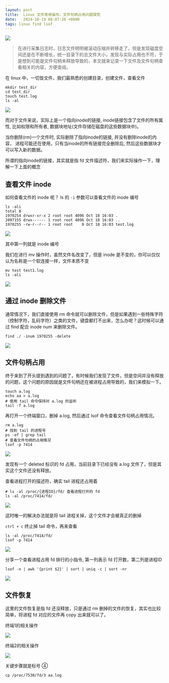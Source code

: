 ```yaml
---
layout: post
title:  Linux 文件常用操作，文件句柄占用问题探究
date:   2024-10-19 08:07:26 +0800
tags: linux find lsof
---
```


![](https://bytesops.oss-cn-hangzhou.aliyuncs.com/picgo/2024/image-20241019075733116.png)



> 在进行采集日志时，日志文件明明被滚动压缩并转移走了，但是发现磁盘空间还是在不断增长，统一目录下的总文件大小，发现与实际占用也不符，于是想到可能是文件句柄未释放导致的，本文就来记录一下文件及文件句柄查看相关的内容，方便查阅。



在 linux 中，一切皆文件，我们最熟悉的创建目录，创建文件，查看文件



```
mkdir test_dir
cd test_dir
touch test.log
ls -al
```



![](https://bytesops.oss-cn-hangzhou.aliyuncs.com/picgo/2024/image-20241019080115085.png)



而对于文件来说，实际上是一个指向inode的链接, inode链接包含了文件的所有属性, 比如权限和所有者, 数据块地址(文件存储在磁盘的这些数据块中)。



当你删除(rm)一个文件时, 实际删除了指向inode的链接, 并没有删除inode的内容， 进程可能还在使用，只有当inode的所有链接完全删除后, 然后这些数据块才可以写入新的数据。



所谓的指向inode的链接，其实就是指 fd 文件描述符，我们来实际操作一下，理解一下上面的概念



## 查看文件 inode



如何查看文件的 inode 呢？ ls 的 `-i` 参数可以查看文件的 inode 编号



```
ls -ali
total 8
1970254 drwxr-xr-x 2 root root 4096 Oct 18 16:03 .
2097155 drwx------ 1 root root 4096 Oct 18 16:03 ..
1970255 -rw-r--r-- 1 root root    0 Oct 18 16:03 test.log
```



![](https://bytesops.oss-cn-hangzhou.aliyuncs.com/picgo/2024/image-20241019080153224.png)



其中第一列就是 inode 编号



我们在进行 mv 操作时，虽然文件名改变了，但是 inode 是不变的，你可以仅仅认为名称是一个软连接一样，文件本质不变



```
mv test test1.log
ls -ali
```



![](https://bytesops.oss-cn-hangzhou.aliyuncs.com/picgo/2024/image-20241019080240579.png)



## 通过 inode 删除文件



通常情况下，我们直接使用 rm 命令就可以删除文件，但是如果遇到一些特殊字符（控制字符，乱码字符）之类的文件，键盘都打不出来，怎么办呢？这时候可以通过 find 配合 inode num 来删除文件。



```
find ./ -inum 1970255 -delete
```



![](https://bytesops.oss-cn-hangzhou.aliyuncs.com/picgo/2024/image-20241019080306426.png)



## 文件句柄占用



终于来到了开头提到遇到的问题了，有时候我们发现了文件，但是空间并没有释放的问题，这个问题的原因就是文件句柄还在被进程占用导致的，我们来模拟一下。



```
touch a.log
echo aa > a.log
# 使用 tail 命令保持对 a.log 的监听
tail -f a.log
```



再打开一个终端窗口，删掉 a.log, 然后通过 lsof 命令查看文件句柄占用情况。



```
rm a.log
# 找到 tail 的进程号
ps -ef | grep tail
# 查看文件句柄的占用情况
lsof -p 7414
```



![](https://bytesops.oss-cn-hangzhou.aliyuncs.com/picgo/2024/image-20241019080340231.png)



发现有一个 deleted 标识的 fd 占用，当前目录下已经没有 a.log 文件了，但是其实这个文件还没有释放。



查看进程打开的描述符，确实 tail 进程还占用着



```
# ls -al /proc/{进程ID}/fd/ 查看进程打开的 fd
ls -al /proc/7414/fd/
```



![](https://bytesops.oss-cn-hangzhou.aliyuncs.com/picgo/2024/image-20241019080403311.png)



这时唯一的解决办法就是将 tail 进程关掉，这个文件才会被真正的删掉



`ctrl + c` 终止掉 tail 命令，再来查看



```
ls -al /proc/7414/fd/
lsof -p 7414
```



![](https://bytesops.oss-cn-hangzhou.aliyuncs.com/picgo/2024/image-20241019080423717.png)



分享一个查看进程占用 fd 排行的小指令, 第一列表示 fd 打开数，第二列是进程ID



```
lsof -n | awk '{print $2}' | sort | uniq -c | sort -nr
```



![](https://bytesops.oss-cn-hangzhou.aliyuncs.com/picgo/2024/image-20241019080444527.png)



## 文件恢复



这里的文件恢复是指 fd 还没释放，只是通过 rm 删掉的文件的恢复，其实也比较简单，将进程 fd 对应的文件再 copy 出来就可以了。



终端1的相关操作



![](https://bytesops.oss-cn-hangzhou.aliyuncs.com/picgo/2024/image-20241019080502452.png)



终端2的相关操作



![](https://bytesops.oss-cn-hangzhou.aliyuncs.com/picgo/2024/image-20241019080522315.png)



关键步骤就是标号 ④



```
cp /proc/7530/fd/3 aa.log
```